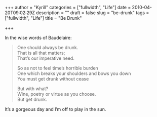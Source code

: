 +++
author = "Kyrill"
categories = ["fullwidth", "Life"]
date = 2010-04-20T09:02:29Z
description = ""
draft = false
slug = "be-drunk"
tags = ["fullwidth", "Life"]
title = "Be Drunk"

+++


In the wise words of Baudelaire:

> One should always be drunk.  
>  That is all that matters;  
>  That’s our imperative need.
> 
> So as not to feel time’s horrible burden  
>  One which breaks your shoulders and bows you down  
>  You must get drunk without cease
> 
> But with what?  
>  Wine, poetry or virtue as you choose.  
>  But get drunk.

It’s a gorgeous day and I’m off to play in the sun.


